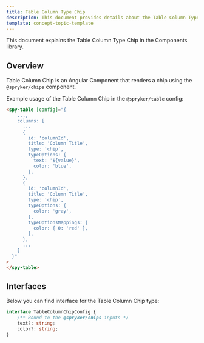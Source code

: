 ```yaml
---
title: Table Column Type Chip
description: This document provides details about the Table Column Type Chip in the Components Library.
template: concept-topic-template
---
```


This document explains the Table Column Type Chip in the Components library.

## Overview

Table Column Chip is an Angular Component that renders a chip using the `@spryker/chips` component.

Example usage of the Table Column Chip in the `@spryker/table` config:

```html
<spy-table [config]="{
    ...,
    columns: [
      ...
      {
        id: 'columnId',
        title: 'Column Title',
        type: 'chip',
        typeOptions: {
          text: '${value}',
          color: 'blue',
        },
      },
      {
        id: 'columnId',
        title: 'Column Title',
        type: 'chip',
        typeOptions: {
          color: 'gray',
        },
        typeOptionsMappings: {
          color: { 0: 'red' },
        },
      },
      ...
    ]
  }"
>
</spy-table>
```

## Interfaces

Below you can find interface for the Table Column Chip type:

```ts
interface TableColumnChipConfig {
    /** Bound to the @spryker/chips inputs */
    text?: string;
    color?: string;
}
```
